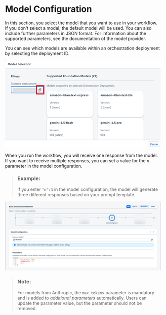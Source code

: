 <!-- loiobe3cd61a58514a958de988f0dd8bea57 -->

# Model Configuration

In this section, you select the model that you want to use in your workflow. If you don't select a model, the default model will be used. You can also include further parameters in JSON format. For information about the supported parameters, see the documentation of the model provider.

You can see which models are available within an orchestration deployment by selecting the deployment ID.

![](images/model_selection_deployment_ade318c.png)

When you run the workflow, you will receive one response from the model. If you want to receive multiple responses, you can set a value for the `n` parameter in the model configuration.

> ### Example:  
> If you enter `"n":3` in the model configuration, the model will generate three different responses based on your prompt template.

![](images/modelconfig9b_6c20e83.png)

> ### Note:  
> For models from Anthropic, the `max_tokens` parameter is mandatory and is added to *additional parameters* automatically. Users can update the parameter value, but the parameter should not be removed.

